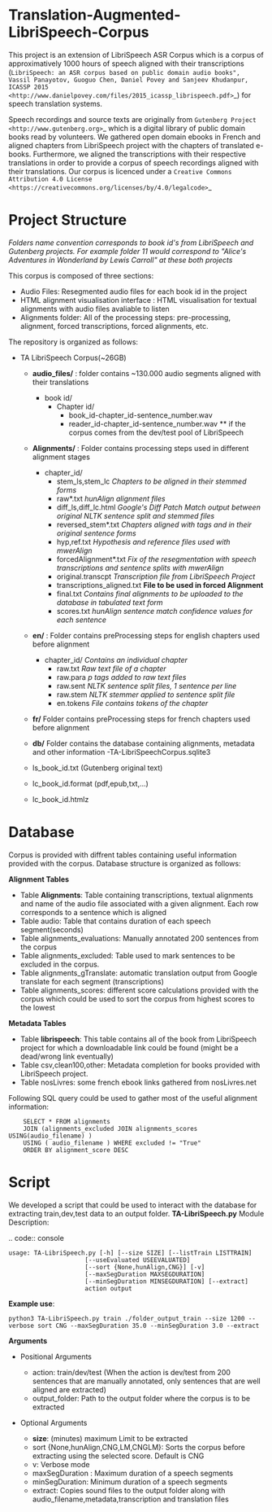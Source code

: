 Translation-Augmented-LibriSpeech-Corpus
========================================

This project is an extension of LibriSpeech ASR Corpus which is a corpus of approximatively 1000 hours of speech aligned with their transcriptions (`LibriSpeech: an ASR corpus based on public domain audio books", Vassil Panayotov, Guoguo Chen, Daniel Povey and Sanjeev Khudanpur, ICASSP 2015
<http://www.danielpovey.com/files/2015_icassp_librispeech.pdf>`_) for speech translation systems. 

Speech recordings and source texts are originally from `Gutenberg Project
<http://www.gutenberg.org>`_ which is a digital library of public domain books read by volunteers. We gathered open domain ebooks in French and aligned chapters from LibriSpeech project with the chapters of translated e-books. Furthermore, we aligned the transcriptions with their respective translations in order to provide a corpus of speech recordings aligned with their translations. Our corpus is licenced under a `Creative Commons Attribution 4.0 License
<https://creativecommons.org/licenses/by/4.0/legalcode>`_ 


Project Structure
=================

*Folders name convention corresponds to book id's from LibriSpeech and Gutenberg projects. For example folder 11 would correspond to "Alice's Adventures in Wonderland by Lewis Carroll" at these both projects*

This corpus is composed of three sections:
- Audio Files: Resegmented audio files for each book id in the project
- HTML alignment visualisation interface : HTML visualisation for textual alignments with audio files avaliable to listen
- Alignments folder: All of the processing steps: pre-processing, alignment, forced transcriptions, forced alignments, etc.

The repository is organized as follows:

- TA LibriSpeech Corpus(~26GB)

	- **audio_files/** : folder contains ~130.000 audio segments aligned with their translations
		- book id/
			- Chapter id/
				- book_id-chapter_id-sentence_number.wav
				- reader_id-chapter_id-sentence_number.wav ** if the corpus comes from the dev/test pool of LibriSpeech

	- **Alignments/** : Folder contains processing steps used in different alignment stages
		- chapter_id/
			- stem_ls,stem_lc *Chapters to be aligned in their stemmed forms*
			- raw*.txt *hunAlign alignment files*
			- diff_ls,diff_lc.html *Google's Diff Patch Match output between original NLTK sentence split and stemmed files*
			- reversed_stem*.txt *Chapters aligned with tags and in their original sentence forms*
			- hyp,ref.txt *Hypothesis and reference files used with mwerAlign*
			- forcedAlignment*.txt *Fix of the resegmentation with speech transcriptions and sentence splits with mwerAlign*
			- original.transcpt *Transcription file from LibriSpeech Project*
			- transcriptions_aligned.txt **File to be used in forced Alignment**
			- final.txt *Contains final alignments to be uploaded to the database in tabulated text form*
			- scores.txt *hunAlign sentence match confidence values for each sentence*

	- **en/** : Folder contains preProcessing steps for english chapters used before alignment
			
		- chapter_id/ *Contains an individual chapter*
			- raw.txt *Raw text file of a chapter*
			- raw.para *p tags added to raw text files*
			- raw.sent *NLTK sentence split files, 1 sentence per line*
			- raw.stem *NLTK stemmer applied to sentence split file*
			- en.tokens *File contains tokens of the chapter*

	- **fr/** Folder contains preProcessing steps for french chapters used before alignment
	
	- **db/** Folder contains the database containing alignments, metadata and other information
		-TA-LibriSpeechCorpus.sqlite3

	- ls_book_id.txt (Gutenberg original text)
	- lc_book_id.format (pdf,epub,txt,...)
	- lc_book_id.htmlz

Database
========

Corpus is provided with diffrent tables containing useful information provided with the corpus. Database structure is organized as follows:

**Alignment Tables**
- Table **Alignments**: Table containing transcriptions, textual alignments and name of the audio file associated with a given alignment. Each row corresponds to a sentence which is aligned
- Table audio: Table that contains duration of each speech segment(seconds)
- Table alignments_evaluations: Manually annotated 200 sentences from the corpus
- Table alignments_excluded: Table used to mark sentences to be excluded in the corpus.
- Table alignments_gTranslate: automatic translation output from Google translate for each segment (transcriptions)
- Table alignments_scores: different score calculations provided with the corpus which could be used to sort the corpus from highest scores to the lowest

**Metadata Tables**
- Table **librispeech**: This table contains all of the book from LibriSpeech project for which a downloadable link could be found (might be a dead/wrong link eventually)
- Table csv,clean100,other: Metadata completion for books provided with LibriSpeech project.
- Table nosLivres: some french ebook links gathered from nosLivres.net

Following SQL query could be used to gather most of the useful alignment information:
```
	SELECT * FROM alignments
    JOIN (alignments_excluded JOIN alignments_scores USING(audio_filename) )
    USING ( audio_filename ) WHERE excluded != "True"
    ORDER BY alignment_score DESC

```

Script
======

We developed a script that could be used to interact with the database for extracting train,dev,test data to an output folder.
**TA-LibriSpeech.py** Module Description:

.. code:: console

	usage: TA-LibriSpeech.py [-h] [--size SIZE] [--listTrain LISTTRAIN]
                         [--useEvaluated USEEVALUATED]
                         [--sort {None,hunAlign,CNG}] [-v]
                         [--maxSegDuration MAXSEGDURATION]
                         [--minSegDuration MINSEGDURATION] [--extract]
                         action output


**Example use**:

```
python3 TA-LibriSpeech.py train ./folder_output_train --size 1200 --verbose sort CNG --maxSegDuration 35.0 --minSegDuration 3.0 --extract
```

**Arguments**

- Positional Arguments
	- action: train/dev/test (When the action is dev/test from 200 sentences that are manually annotated, only sentences that are well aligned are extracted)
	- output_folder: Path to the output folder where the corpus is to be extracted

- Optional Arguments
	- **size**: (minutes) maximum Limit to be extracted
	- sort {None,hunAlign,CNG,LM,CNGLM}: Sorts the corpus before extracting using the selected score. Default is CNG
	- v: Verbose mode
	- maxSegDuration : Maximum duration of a speech segments
	- minSegDuration: Minimum duration of a speech segments
	- extract: Copies sound files to the output folder along with audio_filename,metadata,transcription and translation files




